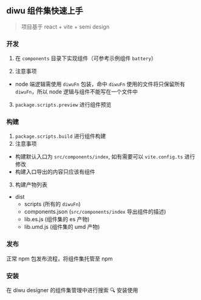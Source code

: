 ## diwu 组件集快速上手

> 项目基于 react + vite + semi design

### 开发

1. 在 `components` 目录下实现组件（可参考示例组件 `battery`）

2. 注意事项

- node 端逻辑需使用 `diwuFn` 包装，命中 `diwuFn` 使用的文件将只保留所有 `diwuFn`，所以 node 逻辑与组件不能写在一个文件中

3. `package.scripts.preview` 进行组件预览

### 构建

1. `package.scripts.build` 进行组件构建
2. 注意事项

- 构建默认入口为 `src/components/index`, 如有需要可以 `vite.config.ts` 进行修改
- 构建入口导出的内容只应该有组件

3. 构建产物列表

- dist
  - scripts (所有的 `diwuFn`)
  - components.json (`src/components/index` 导出组件的描述)
  - lib.es.js (组件集的 es 产物)
  - lib.umd.js (组件集的 umd 产物)

### 发布

正常 npm 包发布流程，将组件集托管至 npm

### 安装

在 diwu designer 的组件集管理中进行搜索 🔍 安装使用

